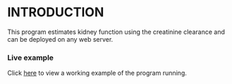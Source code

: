 # INTRODUCTION
This program estimates kidney function using the creatinine clearance and can be deployed on any web server.

### Live example
Click [here](https://so.swift.cl/) to view a working example of the program running.


